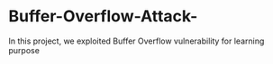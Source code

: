 # Buffer-Overflow-Attack-
In this project, we exploited Buffer Overflow vulnerability for learning purpose 

